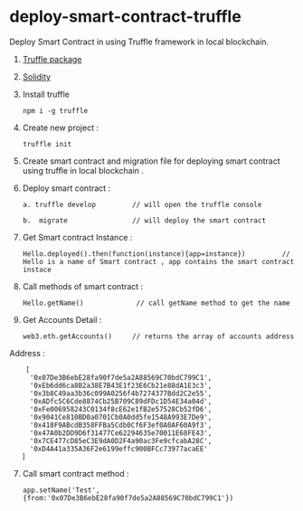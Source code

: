 # deploy-smart-contract-truffle
Deploy Smart Contract in using Truffle framework in local blockchain.

1. [Truffle package](https://www.npmjs.com/package/truffle)
2. [Solidity](https://solidity.readthedocs.io/en/v0.5.6/)

1. Install truffle 


       npm i -g truffle 
       
2. Create new project : 

       truffle init 
       
3. Create smart contract and migration file for deploying smart contract using truffle in local blockchain .


4. Deploy smart contract : 


       a. truffle develop         // will open the truffle console 
    
       b.  migrate                // will deploy the smart contract
       
5. Get Smart contract Instance :

 
       Hello.deployed().then(function(instance){app=instance})         // Hello is a name of Smart contract , app contains the smart contract instace
       
6. Call methods of smart contract : 
 
       Hello.getName()             // call getName method to get the name

7. Get Accounts Detail : 

       web3.eth.getAccounts()     // returns the array of accounts address

  Address : 
       
        [
         '0x07De3B6ebE28fa90f7de5a2A88569C70bdC799C1',
         '0xEb6dd6ca8B2a38E7B43E1f23E6Cb21e88dA1E3c3',
         '0x3b8C49aa3b36c099A0256f4b7274377Bdd2C2e55',
         '0xADfc5C6Cde8874Cb25B709C89dFDc1D54E34a04d',
         '0xFe006958243C0134f8cE62e1fB2e57528Cb52fD6',
         '0x9041Ce810BD0a0701Cb0A0dd5fe1548A993E7De9',
         '0x418F9ABcdB358FFBa5Cdb0Cf6F3ef0A0AF60A9f3',
         '0x47A0b2DD9D6f31477Ce62294635e70011E68FE43',
         '0x7CE477cD85eC3E9dA0D2F4a90ac3Fe9cfcabA28C',
         '0xD4A41a335A36F2e6199effc900BFCc73977acaEE'
       ]
       
7. Call smart contract method : 

       app.setName('Test',{from:'0x07De3B6ebE28fa90f7de5a2A88569C70bdC799C1'})
